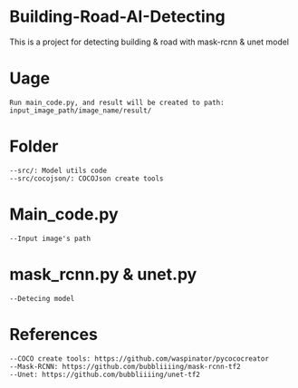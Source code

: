 # Building-Road-AI-Detecting
This is a project for detecting building &amp; road with mask-rcnn &amp; unet model 

# Uage
	Run main_code.py, and result will be created to path: input_image_path/image_name/result/

# Folder
	--src/: Model utils code
	--src/cocojson/: COCOJson create tools 
	
# Main_code.py
	--Input image's path

# mask_rcnn.py & unet.py
	--Detecing model

# References
	--COCO create tools: https://github.com/waspinator/pycococreator
	--Mask-RCNN: https://github.com/bubbliiiing/mask-rcnn-tf2
	--Unet: https://github.com/bubbliiiing/unet-tf2
